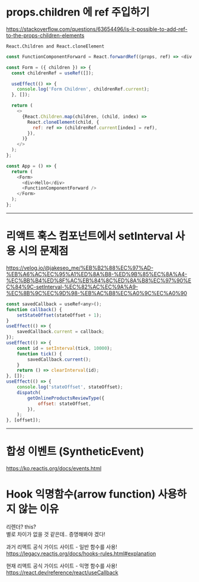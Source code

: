 # props.children 에 ref 주입하기

https://stackoverflow.com/questions/63654496/is-it-possible-to-add-ref-to-the-props-children-elements

`React.Children and React.cloneElement`

```javascript
const FunctionComponentForward = React.forwardRef((props, ref) => <div ref={ref}>Function Component Forward</div>);

const Form = ({ children }) => {
  const childrenRef = useRef([]);

  useEffect(() => {
    console.log('Form Children', childrenRef.current);
  }, []);

  return (
    <>
      {React.Children.map(children, (child, index) =>
        React.cloneElement(child, {
          ref: ref => (childrenRef.current[index] = ref),
        }),
      )}
    </>
  );
};

const App = () => {
  return (
    <Form>
      <div>Hello</div>
      <FunctionComponentForward />
    </Form>
  );
};
```

---

# 리액트 훅스 컴포넌트에서 setInterval 사용 시의 문제점

https://velog.io/@jakeseo_me/%EB%B2%88%EC%97%AD-%EB%A6%AC%EC%95%A1%ED%8A%B8-%ED%9B%85%EC%8A%A4-%EC%BB%B4%ED%8F%AC%EB%84%8C%ED%8A%B8%EC%97%90%EC%84%9C-setInterval-%EC%82%AC%EC%9A%A9-%EC%8B%9C%EC%9D%98-%EB%AC%B8%EC%A0%9C%EC%A0%90

```javascript
const savedCallback = useRef<any>();
function callback() {
	setStateOffset(stateOffset + 1);
}
useEffect(() => {
	savedCallback.current = callback;
});
useEffect(() => {
	const id = setInterval(tick, 10000);
	function tick() {
		savedCallback.current();
	}
	return () => clearInterval(id);
}, []);
useEffect(() => {
	console.log('stateOffset', stateOffset);
	dispatch(
		getOnlineProductsReviewType({
			offset: stateOffset,
		}),
	);
}, [offset]);
```

---

# 합성 이벤트 (SyntheticEvent)

https://ko.reactjs.org/docs/events.html

# Hook 익명함수(arrow function) 사용하지 않는 이유

리렌더? this?  
별로 차이가 없을 것 같은데.. 증명해봐야 겠다!

과거 리액트 공식 가이드 사이트 - 일반 함수를 사용!
https://legacy.reactjs.org/docs/hooks-rules.html#explanation

현재 리액트 공식 가이드 사이트 - 익명 함수를 사용!
https://react.dev/reference/react/useCallback
